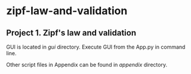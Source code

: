 # zipf-law-and-validation

## Project 1. Zipf's law and validation

GUI is located in *gui* directory. Execute GUI from the App.py in command line.

Other script files in Appendix can be found in *appendix* directory.


